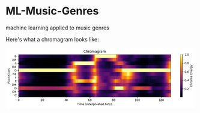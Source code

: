 # ML-Music-Genres
machine learning applied to music genres

Here's what a chromagram looks like:

![Chromagram](https://github.com/Simon-Sprouse/ML-Music-Genres-Assets/blob/a7298ef930b7548ff56370dd7670e898b060205d/chromagram_example.png)
